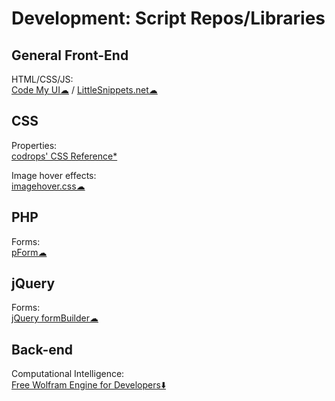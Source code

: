 # Development: Script Repos/Libraries

## General Front-End

HTML/CSS/JS:  
  [Code My UI☁](https://codemyui.com/) / 
	[LittleSnippets.net☁](https://littlesnippets.net/)

## CSS

Properties:  
	[codrops' CSS Reference*](https://tympanus.net/codrops/css_reference/)

Image hover effects:  
	[imagehover.css☁](http://imagehover.io/)

## PHP

Forms:  
	[pForm☁](http://www.phpform.org/)

## jQuery

Forms:  
	[jQuery formBuilder☁](https://formbuilder.online/)

## Back-end

Computational Intelligence:  
	[Free Wolfram Engine for Developers⬇️](https://www.wolfram.com/engine/)
